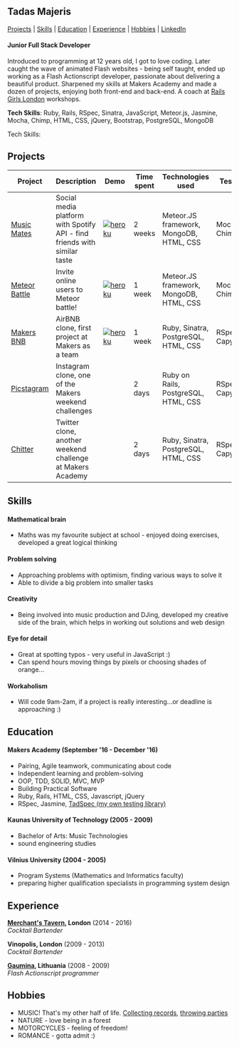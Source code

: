 ## Tadas Majeris

[Projects](#projects) | [Skills](#skills) | [Education](#education) | [Experience](#experience) | [Hobbies](#hobbies) | [LinkedIn][99]

#### Junior Full Stack Developer

Introduced to programming at 12 years old, I got to love coding. Later caught the wave of animated Flash websites - being self taught, ended up working as a Flash Actionscript developer, passionate about delivering a beautiful product.
Sharpened my skills at Makers Academy and made a dozen of projects, enjoying both front-end and back-end.
A coach at [Rails Girls London](http://railsgirls.com/london) workshops.

**Tech Skills**: Ruby, Rails, RSpec, Sinatra, JavaScript, Meteor.js, Jasmine, Mocha, Chimp, HTML, CSS, jQuery, Bootstrap, PostgreSQL, MongoDB

Tech Skills:

## Projects

Project | Description | Demo | Time spent | Technologies used | Testing
--- | --- | --- | --- | --- | ---
[Music Mates][1] | Social media platform with Spotify API - find friends with similar taste | [![heroku][0]][1.] | 2 weeks | Meteor.JS framework, MongoDB, HTML, CSS | Mocha, Chimp
[Meteor Battle][2]| Invite online users to Meteor battle! | [![heroku][0]][2.] | 1 week | Meteor.JS framework, MongoDB, HTML, CSS | Mocha, Chimp
[Makers BNB][3]| AirBNB clone, first project at Makers as a team | [![heroku][0]][3.] | 1 week | Ruby, Sinatra, PostgreSQL, HTML, CSS | RSpec, Capybara
[Picstagram][4]| Instagram clone, one of the Makers weekend challenges |  | 2 days | Ruby on Rails, PostgreSQL, HTML, CSS | RSpec, Capybara
[Chitter][5]| Twitter clone, another weekend challenge at Makers Academy |  | 2 days | Ruby, Sinatra, PostgreSQL, HTML, CSS | RSpec, Capybara

## Skills

#### Mathematical brain

- Maths was my favourite subject at school - enjoyed doing exercises, developed a great logical thinking

#### Problem solving

- Approaching problems with optimism, finding various ways to solve it
- Able to divide a big problem into smaller tasks

#### Creativity

- Being involved into music production and DJing, developed my creative side of the brain, which helps in working out solutions and web design

#### Eye for detail

- Great at spotting typos - very useful in JavaScript :)
- Can spend hours moving things by pixels or choosing shades of orange...

#### Workaholism

- Will code 9am-2am, if a project is really interesting...or deadline is approaching :)

## Education

#### Makers Academy (September '16 - December '16)

- Pairing, Agile teamwork, communicating about code
- Independent learning and problem-solving
- OOP, TDD, SOLID, MVC, MVP
- Building Practical Software
- Ruby, Rails, HTML, CSS, Javascript, jQuery
- RSpec, Jasmine, [TadSpec (my own testing library)](https://github.com/tadasmajeris/tadspec)

#### Kaunas University of Technology (2005 - 2009)

- Bachelor of Arts: Music Technologies
- sound engineering studies

#### Vilnius University (2004 - 2005)

- Program Systems (Mathematics and Informatics faculty)
- preparing higher qualification specialists in programming system design

## Experience

**[Merchant's Tavern](http://www.merchantstavern.co.uk/), London** (2014 - 2016)    
*Cocktail Bartender*

**Vinopolis, London** (2009 - 2013)    
*Cocktail Bartender*

**[Gaumina](https://www.gaumina.lt/index.php?lang=2), Lithuania** (2008 - 2009)   
*Flash Actionscript programmer*  

## Hobbies

- MUSIC! That's my other half of life. [Collecting records](https://www.discogs.com/user/tfortech/collection), [throwing parties](https://www.residentadvisor.net/promoter.aspx?id=51176)
- NATURE - love being in a forest
- MOTORCYCLES - feeling of freedom!
- ROMANCE - gotta admit :)

[0]: https://dl.dropboxusercontent.com/u/99213524/heroku.png
[1]: https://github.com/tadasmajeris/music_mates
[1.]: http://music-mates.herokuapp.com
[2]: https://github.com/tadasmajeris/meteorBattle
[2.]: https://fast-gorge-84406.herokuapp.com
[3]: https://github.com/tadasmajeris/BNB
[3.]: http://team3bnb.herokuapp.com
[4]: https://github.com/tadasmajeris/instagram-challenge
[5]: https://github.com/tadasmajeris/chitter-challenge

[99]: https://www.linkedin.com/in/tadas-majeris-97929749
